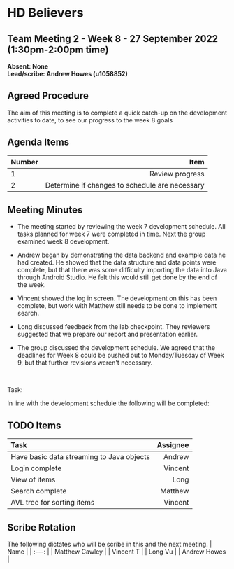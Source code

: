 # HD Believers


## Team Meeting 2 - Week 8 - 27 September 2022 (1:30pm-2:00pm time)
**Absent: None**
<br>
**Lead/scribe: Andrew Howes (u1058852)**

## Agreed Procedure
The aim of this meeting is to complete a quick catch-up on the development activities to date, to see our progress to the week 8 goals


## Agenda Items
| Number | Item |
| :--- | ---: |
| 1 | Review progress |
| 2 | Determine if changes to schedule are necessary |


## Meeting Minutes
- The meeting started by reviewing the week 7 development schedule. All tasks planned for week 7 were completed in time. Next the group examined week 8 development.
- Andrew began by demonstrating the data backend and example data he had created. He showed that the data structure and data points were complete, but that there was some difficulty importing the data into Java through Android Studio. He felt this would still get done by the end of the week.
- Vincent showed the log in screen. The development on this has been complete, but work with Matthew still needs to be done to implement search.
- Long discussed feedback from the lab checkpoint. They reviewers suggested that we prepare our report and presentation earlier.
- The group discussed the development schedule. We agreed that the deadlines for Week 8 could be pushed out to Monday/Tuesday of Week 9, but that further revisions weren't necessary.

    <br>

Task:

In line with the development schedule the following will be completed:

## TODO Items
| Task | Assignee |
| :--- | ---: |
| Have basic data streaming to Java objects | Andrew |
| Login complete | Vincent |
| View of items | Long |
| Search complete | Matthew |
| AVL tree for sorting items | Vincent |

## Scribe Rotation
The following dictates who will be scribe in this and the next meeting.
| Name |
| :---: |
| Matthew Cawley |
| Vincent T |
| Long Vu |
| Andrew Howes |